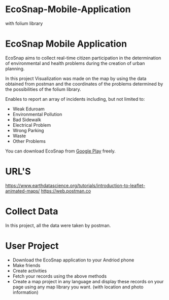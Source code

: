 # EcoSnap-Mobile-Application
with folium library

# EcoSnap Mobile Application 

EcoSnap aims to collect real-time citizen participation in the determination of environmental and health problems during the creation of urban planning.

In this project Visualization was made on the map by using the data obtained from postman and the coordinates of the problems determined by the possibilities of the folium library.

Enables to report an array of incidents including, but not limited to:
- Weak Eduroam
- Environmental Pollution
- Bad Sidewalk
- Electrical Problem
- Wrong Parking
- Waste
- Other Problems

You can download EcoSnap from [Google Play](https://play.google.com/store/apps/details?id=com.ecosnap.app) freely.


# URL'S
https://www.earthdatascience.org/tutorials/introduction-to-leaflet-animated-maps/
https://web.postman.co

# Collect Data
In this project, all the data were taken by postman.

# User Project
- Download the EcoSnap application to your Andriod phone
- Make friends
- Create activities
- Fetch your records using the above methods
- Create a map project in any language and display these records on your page using any map library you want. (with location and photo information)



